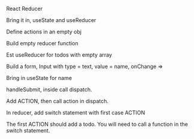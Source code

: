 React Reducer

Bring it in, useState and useReducer 

Define actions in an empty obj

Build empty reducer function

Est useReducer for todos with empty array

Build a form, Input with type = text, value = name, onChange =>

Bring in useState for name

handleSubmit, inside call dispatch.

Add ACTION, then call action in dispatch.

In reducer, add switch statement with first case ACTION

The first ACTION should add a todo.  You will need to call a function in the switch statement.




